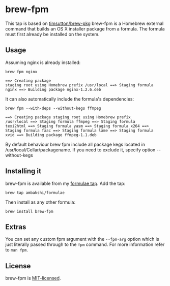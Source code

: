# brew-fpm

This tap is based on [timsutton/brew-pkg](https://github.com/timsutton/brew-pkg)
brew-fpm is a Homebrew external command that builds an OS X installer package from a formula. The formula must first already be installed on the system.

## Usage

Assuming nginx is already installed:

`brew fpm nginx`
<code><pre>==> Creating package staging root using Homebrew prefix /usr/local
==> Staging formula nginx
==> Building package nginx-1.2.6.deb</pre></code>

It can also automatically include the formula's dependencies:

`brew fpm --with-deps --without-kegs ffmpeg`
<code><pre>==> Creating package staging root using Homebrew prefix /usr/local
==> Staging formula ffmpeg
==> Staging formula texi2html
==> Staging formula yasm
==> Staging formula x264
==> Staging formula faac
==> Staging formula lame
==> Staging formula xvid
==> Building package ffmpeg-1.1.deb</pre></code>

By default behaviour brew fpm include all package kegs located in /usr/local/Cellar/packagename. If you need to exclude it, specify option --without-kegs

## Installing it

brew-fpm is available from my [formulae tap](https://github.com/ambakshi/homebrew-formulae). Add the tap:

`brew tap ambakshi/formulae`

Then install as any other formula:

`brew install brew-fpm`

## Extras

You can set any custom fpm argument with the `--fpm-arg` option which is just literally passed through to the `fpm` command.
For more information refer to `man fpm`.

## License

brew-fpm is [MIT-licensed](https://github.com/ambakshi/brew-fpm/blob/master/LICENSE.md).
